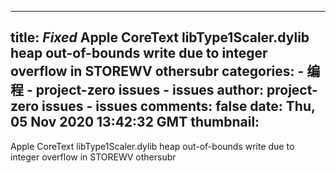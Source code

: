 
---
title: _Fixed_ Apple CoreText libType1Scaler.dylib heap out-of-bounds write due to integer overflow in STOREWV othersubr
categories: 
    - 编程
    - project-zero issues - issues
author: project-zero issues - issues
comments: false
date: Thu, 05 Nov 2020 13:42:32 GMT
thumbnail: 
---

<div>   
Apple CoreText libType1Scaler.dylib heap out-of-bounds write due to integer overflow in STOREWV othersubr  
</div>
            